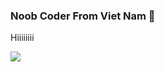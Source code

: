 ### Noob Coder From Viet Nam 👋



Hiiiiiiii

<a href="https://github.com/toquyen8928/FreeScript">
    <img src="https://github-readme-stats.vercel.app/api/pin/?username=toquyen8928&repo=FreeScript&theme=tokyonight">
</a>
